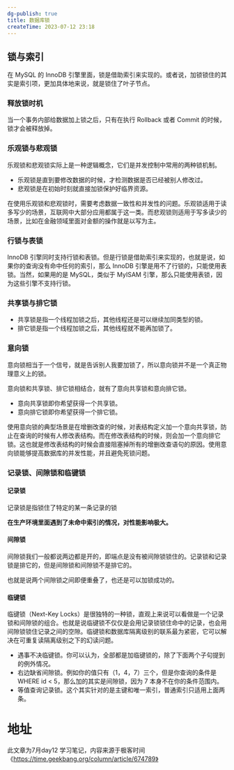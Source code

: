 ```yaml
---
dg-publish: true
title: 数据库锁
createTime: 2023-07-12 23:18  
---
```


## 锁与索引

在 MySQL 的 InnoDB 引擎里面，锁是借助索引来实现的。或者说，加锁锁住的其实是索引项，更加具体地来说，就是锁住了叶子节点。

### 释放锁时机

当一个事务内部给数据加上锁之后，只有在执行 Rollback 或者 Commit 的时候，锁才会被释放掉。

### 乐观锁与悲观锁

乐观锁和悲观锁实际上是一种逻辑概念，它们是并发控制中常用的两种锁机制。
- 乐观锁是直到要修改数据的时候，才检测数据是否已经被别人修改过。
- 悲观锁是在初始时刻就直接加锁保护好临界资源。

在使用乐观锁和悲观锁时，需要考虑数据一致性和并发性的问题。乐观锁适用于读多写少的场景，互联网中大部分应用都属于这一类。而悲观锁则适用于写多读少的场景，比如在金融领域里面对金额的操作就是以写为主。

### 行锁与表锁

InnoDB 引擎同时支持行锁和表锁。但是行锁是借助索引来实现的，也就是说，如果你的查询没有命中任何的索引，那么 InnoDB 引擎是用不了行锁的，只能使用表锁。当然，如果用的是 MySQL，类似于 MyISAM 引擎，那么只能使用表锁，因为这些引擎不支持行锁。

### 共享锁与排它锁

- 共享锁是指一个线程加锁之后，其他线程还是可以继续加同类型的锁。
- 排它锁是指一个线程加锁之后，其他线程就不能再加锁了。

### 意向锁

意向锁相当于一个信号，就是告诉别人我要加锁了，所以意向锁并不是一个真正物理意义上的锁。

意向锁和共享锁、排它锁相结合，就有了意向共享锁和意向排它锁。
- 意向共享锁即你希望获得一个共享锁。
- 意向排它锁即你希望获得一个排它锁。

使用意向锁的典型场景是在增删改查的时候，对表结构定义加一个意向共享锁，防止在查询的时候有人修改表结构。而在修改表结构的时候，则会加一个意向排它锁。这也就是修改表结构的时候会直接阻塞掉所有的增删改查语句的原因。使用意向锁能够提高数据库的并发性能，并且避免死锁问题。

### 记录锁、间隙锁和临键锁

#### 记录锁

记录锁是指锁住了特定的某一条记录的锁

**在生产环境里面遇到了未命中索引的情况，对性能影响极大。**

#### 间隙锁

间隙锁我们一般都说两边都是开的，即端点是没有被间隙锁锁住的。记录锁和记录锁是排它的，但是间隙锁和间隙锁不是排它的。

也就是说两个间隙锁之间即便重叠了，也还是可以加锁成功的。

#### 临键锁

临键锁（Next-Key Locks）是很独特的一种锁，直观上来说可以看做是一个记录锁和间隙锁的组合。也就是说临键锁不仅仅是会用记录锁锁住命中的记录，也会用间隙锁锁住记录之间的空隙。临键锁和数据库隔离级别的联系最为紧密，它可以解决在可重复读隔离级别之下的幻读问题。


- 遇事不决临键锁。你可以认为，全部都是加临键锁的，除了下面两个子句提到的例外情况。
- 右边缺省间隙锁。例如你的值只有（1，4，7）三个，但是你查询的条件是 WHERE id < 5，那么加的其实是间隙锁，因为 7 本身不在你的条件范围内。
- 等值查询记录锁。这个其实针对的是主键和唯一索引，普通索引只适用上面两条。


# 地址

此文章为7月day12 学习笔记，内容来源于极客时间《https://time.geekbang.org/column/article/674789》